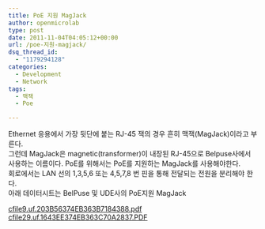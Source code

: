 ```yaml
---
title: PoE 지원 MagJack
author: openmicrolab
type: post
date: 2011-11-04T04:05:12+00:00
url: /poe-지원-magjack/
dsq_thread_id:
  - "1179294128"
categories:
  - Development
  - Network
tags:
  - 맥잭
  - Poe

---
```

Ethernet 응용에서 가장 뒷단에 붙는 RJ-45 잭의 경우 흔히 맥잭(MagJack)이라고 부른다.  
그런데 MagJack은&nbsp;magnetic(transformer)이 내장된 RJ-45으로 Belpuse사에서 사용하는 이름이다. PoE를 위해서는 PoE를 지원하는 MagJack를 사용해야한다.  
회로에서는 LAN 선의 1,3,5,6 또는 4,5,7,8 번 핀을 통해&nbsp;전달되는 전원을 분리해야 한다.  
아래 데이터시트는 BelPuse 및 UDE사의 PoE지원 MagJack

<P style="MARGIN: 0px">
  <a href="/images/1/cfile9.uf.203B56374EB363B7184388.pdf" class="aligncenter" filename="0838-1X1T-W6.pdf"  filemime="application/pdf" />cfile9.uf.203B56374EB363B7184388.pdf</a>
</P>

  


<P style="MARGIN: 0px">
  <a href="/images/1/cfile29.uf.1643EE374EB363C70A2837.PDF" class="aligncenter" filename="BS-RB10202(0202)RB1-125BHQ1A.PDF"  filemime="application/pdf" />cfile29.uf.1643EE374EB363C70A2837.PDF</a>
</P>